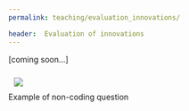 ```yaml
---
permalink: teaching/evaluation_innovations/

header:  Evaluation of innovations
---
```


[coming soon...]

<div class="float-right  border m-3 ">
  <img style="max-width: 300px; padding: 10px;" class="img-fluid" src="{{ "/static/mfsilva.jpg" | relative_url }}">
  <div>Example of non-coding question</div>
</div>
